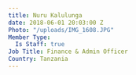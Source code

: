 ```yaml
---
title: Nuru Kalulunga
date: 2018-06-01 20:03:00 Z
Photo: "/uploads/IMG_1608.JPG"
Member Type:
  Is Staff: true
Job Title: Finance & Admin Officer
Country: Tanzania
---
```



